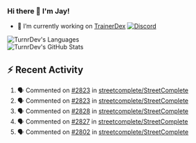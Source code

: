 ### Hi there 👋 I'm Jay!

- 🔭 I’m currently working on [TrainerDex](https://www.github.com/TrainerDex) [![Discord](https://discordapp.com/api/v6/guilds/364313717720219651/widget.png?style=shield)](http://discord.trainerdex.co.uk/)

![TurnrDev's Languages](https://github-readme-stats.vercel.app/api/top-langs/?username=TurnrDev&layout=compact&hide_border=true&title_color=1fa6aa&text_color=233247)
<br>
![TurnrDev's GitHub Stats](https://github-readme-stats.vercel.app/api?username=TurnrDev&show_icons=true&hide_border=true&count_private=true&include_all_commits=true&icon_color=1fa6aa&title_color=1fa6aa&text_color=233247)
<br>

## :zap: Recent Activity

<!--START_SECTION:activity-->
1. 🗣 Commented on [#2823](https://github.com/streetcomplete/StreetComplete/issues/2823) in [streetcomplete/StreetComplete](https://github.com/streetcomplete/StreetComplete)
2. 🗣 Commented on [#2823](https://github.com/streetcomplete/StreetComplete/issues/2823) in [streetcomplete/StreetComplete](https://github.com/streetcomplete/StreetComplete)
3. 🗣 Commented on [#2828](https://github.com/streetcomplete/StreetComplete/issues/2828) in [streetcomplete/StreetComplete](https://github.com/streetcomplete/StreetComplete)
4. 🗣 Commented on [#2827](https://github.com/streetcomplete/StreetComplete/issues/2827) in [streetcomplete/StreetComplete](https://github.com/streetcomplete/StreetComplete)
5. 🗣 Commented on [#2802](https://github.com/streetcomplete/StreetComplete/issues/2802) in [streetcomplete/StreetComplete](https://github.com/streetcomplete/StreetComplete)
<!--END_SECTION:activity-->
